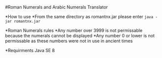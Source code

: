 #Roman Numerals and Arabic Numerals Translator

*How to use
  *From the same directory as romantnx.jar please enter `java -jar romantnx.jar`

*Roman Numerals rules
  *Any number over 3999 is not permissable because the numerals cannot be displayed
  *Any number 0 or lower is not permissable as these numbers were not in use in ancient times

*Requirments 
  Java SE 8
